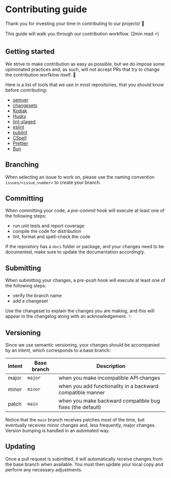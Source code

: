# Contributing guide <!-- omit in toc -->

Thank you for investing your time in contributing to our projects! :tada:

This guide will walk you through our contribution workflow. (2min read :zap:)

## Getting started

We strive to make contribution as easy as possible, but we do impose some opinionated practices and,
as such, will _not_ accept PRs that try to change the contribution worfklow itself. :no_entry_sign:

Here is a list of tools that we use in most repositories, that you should know before contributing:

- [semver](https://semver.org/)
- [changesets](https://github.com/changesets/changesets)
- [Kodiak](https://kodiakhq.com/docs/quickstart)
- [Husky](https://typicode.github.io/husky)
- [lint-staged](https://github.com/lint-staged/lint-staged)
- [eslint](https://eslint.org/)
- [publint](https://publint.dev/)
- [CSpell](https://cspell.org/)
- [Prettier](https://prettier.io/)
- [Bun](https://bun.sh/docs)

## Branching

When selecting an issue to work on, please use the naming convention `issues/<issue_number>` to create your branch.

## Committing

When committing your code, a _pre-commit_ hook will execute at least one of the following steps:

- run unit tests and report coverage
- compile the code for distribution
- lint, format and spell-check the code

If the repository has a `docs` folder or package, and your changes need to be documented, make sure to update the documentation accordingly.

## Submitting

When submitting your changes, a _pre-push_ hook will execute at least one of the following steps:

- verify the branch name
- add a changeset

Use the changeset to explain the changes you are making, and this will appear in the changelog along with an acknowledgement. :sparkles:

## Versioning

Since we use semantic versioning, your changes should be accompanied by an _intent_, which corresponds to a base branch:

| Intent | Base branch | Description |
| ------ | ----------- | ----------- |
| major  | `major`     | when you make incompatible API changes                     |
| minor  | `minor`     | when you add functionality in a backward compatible manner |
| patch  | `main`      | when you make backward compatible bug fixes (the default)  |

Notice that the `main` branch receives patches most of the time, but eventually receives minor changes and, less frequently, major changes.
Version bumping is handled in an automated way.

## Updating

Once a pull request is submitted, it will automatically receive changes from the base branch when available.
You must then update your local copy and perform any necessary adjustments.
